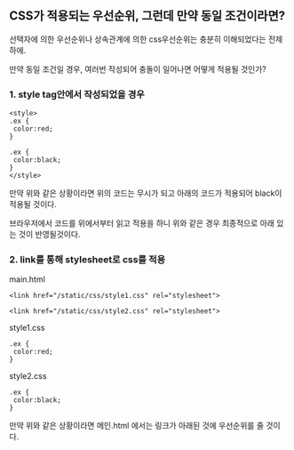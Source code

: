 ## CSS가 적용되는 우선순위, 그런데 만약 동일 조건이라면?

선택자에 의한 우선순위나 상속관계에 의한 css우선순위는 충분히 이해되었다는 전제하에.

만약 동일 조건일 경우, 여러번 작성되어 충돌이 일어나면 어떻게 적용될 것인가?



### 1.  style tag안에서 작성되었을 경우

```
<style>
.ex {
 color:red;
}

.ex {
 color:black;
}
</style>
```

만약 위와 같은 상황이라면 위의 코드는 무시가 되고 아래의 코드가 적용되어 black이 적용될 것이다.

브라우저에서 코드를 위에서부터 읽고 적용을 하니 위와 같은 경우 최종적으로 아래 있는 것이 반영될것이다.



### 2. link를 통해 stylesheet로 css를 적용

main.html

```
<link href="/static/css/style1.css" rel="stylesheet">

<link href="/static/css/style2.css" rel="stylesheet">
```


style1.css

```
.ex {
 color:red;
}
```
style2.css

```
.ex {
 color:black;
}
```

만약 위와 같은 상황이라면 메인.html 에서는 링크가 아래된 것에 우선순위를 줄 것이다.